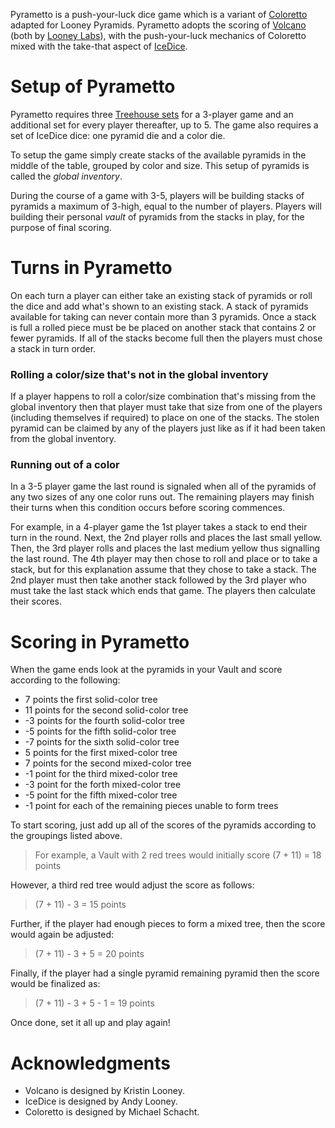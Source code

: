 Pyrametto is a push-your-luck dice game which is a variant of [Coloretto](http://boardgamegeek.com/boardgame/5782/coloretto) adapted for Looney Pyramids.  Pyrametto adopts the scoring of [Volcano](http://www.wunderland.com/WTS/Kristin/Games/Volcano.html) (both by [Looney Labs](http://www.looneylabs.com)), with the push-your-luck mechanics of Coloretto mixed with the take-that aspect of [IceDice](http://www.looneylabs.com/games/icedice).

Setup of Pyrametto
==================

Pyrametto requires three [Treehouse sets](http://www.looneylabs.com/rules/treehouse) for a 3-player game and an additional set for every player thereafter, up to 5.  The game also requires a set of IceDice dice: one pyramid die and a color die.

To setup the game simply create stacks of the available pyramids in the middle of the table, grouped by color and size.  This setup of pyramids is called the *global inventory*.

During the course of a game with 3-5, players will be building stacks of pyramids a maximum of 3-high, equal to the number of players.  Players will building their personal *vault* of pyramids from the stacks in play, for the purpose of final scoring.

Turns in Pyrametto
==================

On each turn a player can either take an existing stack of pyramids or roll the dice and add what's shown to an existing stack.  A stack of pyramids available for taking can never contain more than 3 pyramids.  Once a stack is full a rolled piece must be be placed on another stack that contains 2 or fewer pyramids.  If all of the stacks become full then the players must chose a stack in turn order.

### Rolling a color/size that's not in the global inventory

If a player happens to roll a color/size combination that's missing from the global inventory then that player must take that size from one of the players (including themselves if required) to place on one of the stacks.  The stolen pyramid can be claimed by any of the players just like as if it had been taken from the global inventory.

### Running out of a color

In a 3-5 player game the last round is signaled when all of the pyramids of any two sizes of any one color runs out. The remaining players may finish their turns when this condition occurs before scoring commences. 

For example, in a 4-player game the 1st player takes a stack to end their turn in the round.  Next, the 2nd player rolls and places the last small yellow.  Then, the 3rd player rolls and places the last medium yellow thus signalling the last round.  The 4th player may then chose to roll and place or to take a stack, but for this explanation assume that they chose to take a stack.  The 2nd player must then take another stack followed by the 3rd player who must take the last stack which ends that game.  The players then calculate their scores.

Scoring in Pyrametto
====================

When the game ends look at the pyramids in your Vault and score according to the following:

* 7 points the first solid-color tree
* 11 points for the second solid-color tree
* -3 points for the fourth solid-color tree
* -5 points for the fifth solid-color tree
* -7 points for the sixth solid-color tree
* 5 points for the first mixed-color tree
* 7 points for the second mixed-color tree
* -1 point for the third mixed-color tree
* -3 point for the forth mixed-color tree
* -5 point for the fifth mixed-color tree
* -1 point for each of the remaining pieces unable to form trees

To start scoring, just add up all of the scores of the pyramids according to the groupings listed above.

> For example, a Vault with 2 red trees would initially score 
> (7 + 11) = 18 points

However, a third red tree would adjust the score as follows:

> (7 + 11) - 3 = 15 points

Further, if the player had enough pieces to form a mixed tree, then the score would again be adjusted:

> (7 + 11) - 3 + 5 = 20 points

Finally, if the player had a single pyramid remaining pyramid then the score would be finalized as:

> (7 + 11) - 3 + 5 - 1 = 19 points

Once done, set it all up and play again!

Acknowledgments
===============

* Volcano is designed by Kristin Looney.
* IceDice is designed by Andy Looney.
* Coloretto is designed by Michael Schacht.


